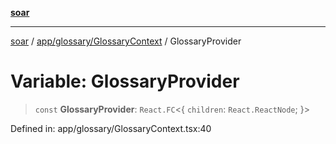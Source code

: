 [**soar**](../../../../README.md)

***

[soar](../../../../modules.md) / [app/glossary/GlossaryContext](../README.md) / GlossaryProvider

# Variable: GlossaryProvider

> `const` **GlossaryProvider**: `React.FC`\<\{ `children`: `React.ReactNode`; \}\>

Defined in: app/glossary/GlossaryContext.tsx:40
